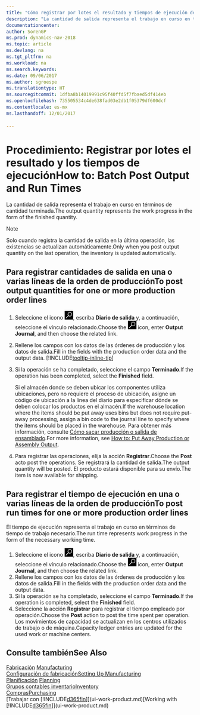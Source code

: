 ```yaml
---
title: "Cómo registrar por lotes el resultado y tiempos de ejecución de producción"
description: "La cantidad de salida representa el trabajo en curso en términos de cantidad terminada."
documentationcenter: 
author: SorenGP
ms.prod: dynamics-nav-2018
ms.topic: article
ms.devlang: na
ms.tgt_pltfrm: na
ms.workload: na
ms.search.keywords: 
ms.date: 09/06/2017
ms.author: sgroespe
ms.translationtype: HT
ms.sourcegitcommit: 1dfba8b14019991c95f40ffd5f7fbaed5df414eb
ms.openlocfilehash: 735505534c4de638fad03e2db1f05379df600dcf
ms.contentlocale: es-mx
ms.lasthandoff: 12/01/2017

---
```

# <a name="how-to-batch-post-output-and-run-times"></a><span data-ttu-id="59162-103">Procedimiento: Registrar por lotes el resultado y los tiempos de ejecución</span><span class="sxs-lookup"><span data-stu-id="59162-103">How to: Batch Post Output and Run Times</span></span>
<span data-ttu-id="59162-104">La cantidad de salida representa el trabajo en curso en términos de cantidad terminada.</span><span class="sxs-lookup"><span data-stu-id="59162-104">The output quantity represents the work progress in the form of the finished quantity.</span></span>  

> [!NOTE]
> <span data-ttu-id="59162-105">Solo cuando registra la cantidad de salida en la última operación, las existencias se actualizan automáticamente.</span><span class="sxs-lookup"><span data-stu-id="59162-105">Only when you post output quantity on the last operation, the inventory is updated automatically.</span></span>  

## <a name="to-post-output-quantities-for-one-or-more-production-order-lines"></a><span data-ttu-id="59162-106">Para registrar cantidades de salida en una o varias líneas de la orden de producción</span><span class="sxs-lookup"><span data-stu-id="59162-106">To post output quantities for one or more production order lines</span></span>
1. <span data-ttu-id="59162-107">Seleccione el icono ![Buscar página o informe](media/ui-search/search_small.png "icono Buscar página o informe"), escriba **Diario de salida** y, a continuación, seleccione el vínculo relacionado.</span><span class="sxs-lookup"><span data-stu-id="59162-107">Choose the ![Search for Page or Report](media/ui-search/search_small.png "Search for Page or Report icon") icon, enter **Output Journal**, and then choose the related link.</span></span>  
2. <span data-ttu-id="59162-108">Rellene los campos con los datos de las órdenes de producción y los datos de salida.</span><span class="sxs-lookup"><span data-stu-id="59162-108">Fill in the fields with the production order data and the output data.</span></span> [!INCLUDE[tooltip-inline-tip](includes/tooltip-inline-tip_md.md)]
3. <span data-ttu-id="59162-109">Si la operación se ha completado, seleccione el campo **Terminado**.</span><span class="sxs-lookup"><span data-stu-id="59162-109">If the operation has been completed, select the **Finished** field.</span></span>  

    <span data-ttu-id="59162-110">Si el almacén donde se deben ubicar los componentes utiliza ubicaciones, pero no requiere el proceso de ubicación,  asigne un código de ubicación a la línea del diario para especificar dónde se deben colocar los productos en el almacén.</span><span class="sxs-lookup"><span data-stu-id="59162-110">If the warehouse location where the items should be put away uses bins but does not require put-away processing,  assign a bin code to the journal line to specify where the items should be placed in the warehouse.</span></span> <span data-ttu-id="59162-111">Para obtener más información, consulte [Cómo sacar producción o salida de ensamblado](warehouse-how-to-put-away-production-output.md).</span><span class="sxs-lookup"><span data-stu-id="59162-111">For more information, see [How to: Put Away Production or Assembly Output](warehouse-how-to-put-away-production-output.md).</span></span>  

4. <span data-ttu-id="59162-112">Para registrar las operaciones, elija la acción **Registrar**.</span><span class="sxs-lookup"><span data-stu-id="59162-112">Choose the **Post** acto post the operations.</span></span> <span data-ttu-id="59162-113">Se registrará la cantidad de salida.</span><span class="sxs-lookup"><span data-stu-id="59162-113">The output quantity will be posted.</span></span> <span data-ttu-id="59162-114">El producto estará disponible para su envío.</span><span class="sxs-lookup"><span data-stu-id="59162-114">The item is now available for shipping.</span></span>  

## <a name="to-post-run-times-for-one-or-more-production-order-lines"></a><span data-ttu-id="59162-115">Para registrar el tiempo de ejecución en una o varias líneas de la orden de producción</span><span class="sxs-lookup"><span data-stu-id="59162-115">To post run times for one or more production order lines</span></span>
<span data-ttu-id="59162-116">El tiempo de ejecución representa el trabajo en curso en términos de tiempo de trabajo necesario.</span><span class="sxs-lookup"><span data-stu-id="59162-116">The run time represents work progress in the form of the necessary working time.</span></span>    

1.  <span data-ttu-id="59162-117">Seleccione el icono ![Buscar página o informe](media/ui-search/search_small.png "icono Buscar página o informe"), escriba **Diario de salida** y, a continuación, seleccione el vínculo relacionado.</span><span class="sxs-lookup"><span data-stu-id="59162-117">Choose the ![Search for Page or Report](media/ui-search/search_small.png "Search for Page or Report icon") icon, enter **Output Journal**, and then choose the related link.</span></span>  
2. <span data-ttu-id="59162-118">Rellene los campos con los datos de las órdenes de producción y los datos de salida.</span><span class="sxs-lookup"><span data-stu-id="59162-118">Fill in the fields with the production order data and the output data.</span></span>  
3.  <span data-ttu-id="59162-119">Si la operación se ha completado, seleccione el campo **Terminado**.</span><span class="sxs-lookup"><span data-stu-id="59162-119">If the operation is completed, select the **Finished** field.</span></span>  
4. <span data-ttu-id="59162-120">Seleccione la acción **Registrar** para registrar el tiempo empleado por operación.</span><span class="sxs-lookup"><span data-stu-id="59162-120">Choose the **Post** action to post the time spent per operation.</span></span> <span data-ttu-id="59162-121">Los movimientos de capacidad se actualizan en los centros utilizados de trabajo o de máquina.</span><span class="sxs-lookup"><span data-stu-id="59162-121">Capacity ledger entries are updated for the used work or machine centers.</span></span>

## <a name="see-also"></a><span data-ttu-id="59162-122">Consulte también</span><span class="sxs-lookup"><span data-stu-id="59162-122">See Also</span></span>  
<span data-ttu-id="59162-123">[Fabricación](production-manage-manufacturing.md)  </span><span class="sxs-lookup"><span data-stu-id="59162-123">[Manufacturing](production-manage-manufacturing.md)  </span></span>  
[<span data-ttu-id="59162-124">Configuración de fabricación</span><span class="sxs-lookup"><span data-stu-id="59162-124">Setting Up Manufacturing</span></span>](production-configure-production-processes.md)  
<span data-ttu-id="59162-125">[Planificación](production-planning.md)    </span><span class="sxs-lookup"><span data-stu-id="59162-125">[Planning](production-planning.md)    </span></span>  
[<span data-ttu-id="59162-126">Grupos contables inventario</span><span class="sxs-lookup"><span data-stu-id="59162-126">Inventory</span></span>](inventory-manage-inventory.md)  
[<span data-ttu-id="59162-127">Compras</span><span class="sxs-lookup"><span data-stu-id="59162-127">Purchasing</span></span>](purchasing-manage-purchasing.md)  
<span data-ttu-id="59162-128">[Trabajar con [!INCLUDE[d365fin](includes/d365fin_md.md)]](ui-work-product.md)</span><span class="sxs-lookup"><span data-stu-id="59162-128">[Working with [!INCLUDE[d365fin](includes/d365fin_md.md)]](ui-work-product.md)</span></span>

